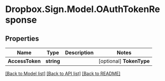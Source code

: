 # Dropbox.Sign.Model.OAuthTokenResponse

## Properties

Name | Type | Description | Notes
------------ | ------------- | ------------- | -------------
**AccessToken** | **string** |    | [optional] **TokenType** | **string** |    | [optional] **RefreshToken** | **string** |    | [optional] **ExpiresIn** | **int** |  _t__OAuthTokenResponse::EXPIRES_IN  | [optional] **State** | **string** |    | [optional] 

[[Back to Model list]](../README.md#documentation-for-models) [[Back to API list]](../README.md#documentation-for-api-endpoints) [[Back to README]](../README.md)

